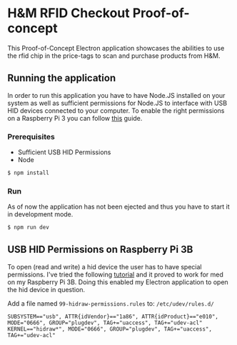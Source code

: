 # H&M RFID Checkout Proof-of-concept
This Proof-of-Concept Electron application showcases the abilities to use the rfid chip in the price-tags to scan and purchase products from H&M.

## Running the application

In order to run this application you have to have Node.JS installed on your system as well as sufficient permissions for Node.JS to interface with USB HID devices connected to your computer. To enable the right permissions on a Raspberry Pi 3 you can follow [this](#USB-HID-Permissions-on-Raspberry-Pi-3B) guide.
### Prerequisites
* Sufficient USB HID Permissions
* Node
```sh
$ npm install
```

### Run
As of now the application has not been ejected and thus you have to start it in development mode.
```sh
$ npm run dev
```

## USB HID Permissions on Raspberry Pi 3B
To open (read and write) a hid device the user has to have special permissions. I've tried the following [tutorial](https://unix.stackexchange.com/questions/85379/dev-hidraw-read-permissions/85459) and it proved to work for med on my Raspberry Pi 3B. Doing this enabled my Electron application to open the hid device in question.

Add a file named `99-hidraw-permissions.rules` to: `/etc/udev/rules.d/`
```plain text
SUBSYSTEM=="usb", ATTR{idVendor}=="1a86", ATTR{idProduct}=="e010", MODE="0666", GROUP="plugdev", TAG+="uaccess", TAG+="udev-acl"
KERNEL=="hidraw*", MODE="0666", GROUP="plugdev", TAG+="uaccess", TAG+="udev-acl"
```